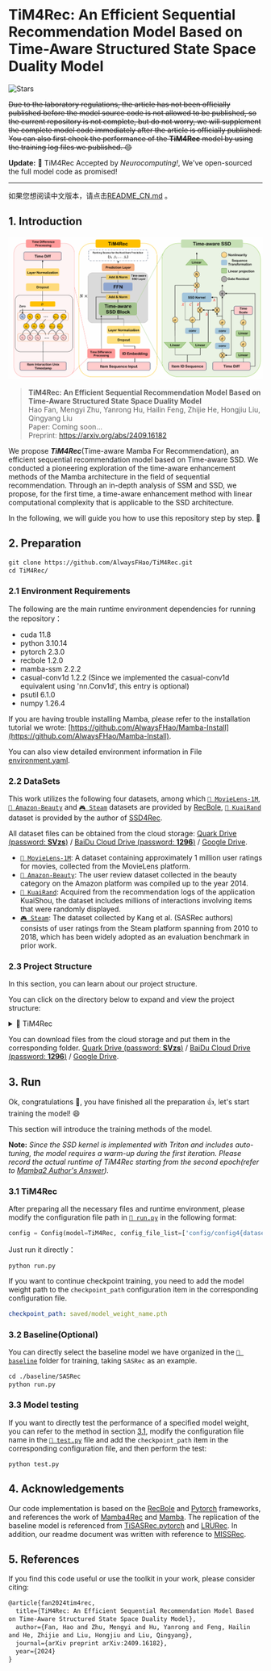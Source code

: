 # TiM4Rec: An Efficient Sequential Recommendation Model Based on Time-Aware Structured State Space Duality Model

[//]: # (Paperwithcode is no longer available)
[//]: # ([![PWC]&#40;https://img.shields.io/endpoint.svg?url=https://paperswithcode.com/badge/tim4rec-an-efficient-sequential/sequential-recommendation-on-movielens-1m&#41;]&#40;https://paperswithcode.com/sota/sequential-recommendation-on-movielens-1m?p=tim4rec-an-efficient-sequential&#41;)

[//]: # ([![PWC]&#40;https://img.shields.io/endpoint.svg?url=https://paperswithcode.com/badge/tim4rec-an-efficient-sequential/sequential-recommendation-on-kuairand&#41;]&#40;https://paperswithcode.com/sota/sequential-recommendation-on-kuairand?p=tim4rec-an-efficient-sequential&#41;)

[//]: # ([![PWC]&#40;https://img.shields.io/endpoint.svg?url=https://paperswithcode.com/badge/tim4rec-an-efficient-sequential/sequential-recommendation-on-amazon-beauty&#41;]&#40;https://paperswithcode.com/sota/sequential-recommendation-on-amazon-beauty?p=tim4rec-an-efficient-sequential&#41;)

![Stars](https://img.shields.io/github/stars/AlwaysFHao/TiM4Rec)

~~Due to the laboratory regulations, the article has not been officially published before the model source code is not allowed to be published,
so the current repository is not complete, but do not worry, we will supplement the complete model code immediately after the article is officially published.
You can also first check the performance of the **TiM4Rec** model by using the training log files we published. 😊~~

**Update:** 🎉 TiM4Rec Accepted by *Neurocomputing!*, We've open-sourced the full model code as promised!

---

如果您想阅读中文版本，请点击[README_CN.md](README_CN.md) 。
## 1. Introduction
  <p align="center">
    <img src="assert/tim4rec.png" alt="overview_of_tim4rec"/>
  </p>

> **TiM4Rec: An Efficient Sequential Recommendation Model Based on Time-Aware Structured State Space Duality Model**\
> Hao Fan, Mengyi Zhu, Yanrong Hu, Hailin Feng, Zhijie He, Hongjiu Liu, Qingyang Liu\
> Paper: Coming soon...\
> Preprint: https://arxiv.org/abs/2409.16182

We propose ***TiM4Rec***(Time-aware Mamba For Recommendation), an efficient sequential recommendation model based on Time-aware SSD. 
We conducted a pioneering exploration of the time-aware enhancement methods of the Mamba architecture in the field of sequential recommendation. 
Through an in-depth analysis of SSM and SSD, we propose, for the first time, a time-aware enhancement method with linear computational complexity that is applicable to the SSD architecture. 


In the following, we will guide you how to use this repository step by step. 🤗

## 2. Preparation
```shell
git clone https://github.com/AlwaysFHao/TiM4Rec.git
cd TiM4Rec/
```

### 2.1 Environment Requirements
The following are the main runtime environment dependencies for running the repository：
- cuda 11.8
- python 3.10.14
- pytorch 2.3.0
- recbole 1.2.0
- mamba-ssm 2.2.2
- casual-conv1d 1.2.2 (Since we implemented the casual-conv1d equivalent using 'nn.Conv1d', this entry is optional)
- psutil 6.1.0
- numpy 1.26.4

If you are having trouble installing Mamba, please refer to the installation tutorial we wrote: [https://github.com/AlwaysFHao/Mamba-Install](https://github.com/AlwaysFHao/Mamba-Install).

You can also view detailed environment information in File [environment.yaml](environment.yaml).

### 2.2 DataSets
This work utilizes the following four datasets, among which [`🎦 MovieLens-1M`](https://grouplens.org/datasets/movielens/), [`🛒 Amazon-Beauty`](https://jmcauley.ucsd.edu/data/amazon/index_2014.html) and [`🎮 Steam`](https://recbole.s3-accelerate.amazonaws.com/ProcessedDatasets/Steam/not-merged/steam.zip) datasets are provided by [RecBole](https://github.com/RUCAIBox/RecSysDatasets), [`📱 KuaiRand`](https://kuairand.com/) dataset is provided by the author of [SSD4Rec](https://arxiv.org/abs/2409.01192). 

All dataset files can be obtained from the cloud storage: [Quark Drive (password: **SVzs**)](https://pan.quark.cn/s/8bb746acc798) / [BaiDu Cloud Drive (password: **1296**)](https://pan.baidu.com/s/10GUBfkdqd7iPiXTw5ulQtA?pwd=1296) / [Google Drive](https://drive.google.com/drive/folders/11_tqDeG5oA4c6Bz7tjgEnMTeI6BbnCUr?usp=sharing). 

- [`🎦 MovieLens-1M`](https://grouplens.org/datasets/movielens/): A dataset containing approximately 1 million user ratings for movies, collected from the MovieLens platform.
- [`🛒 Amazon-Beauty`](https://jmcauley.ucsd.edu/data/amazon/index_2014.html): The user review dataset collected in the beauty category on the Amazon platform was compiled up to the year 2014. 
- [`📱 KuaiRand`](https://kuairand.com/): Acquired from the recommendation logs of the application KuaiShou, the dataset includes millions of interactions involving items that were randomly displayed.
- [`🎮 Steam`](https://recbole.s3-accelerate.amazonaws.com/ProcessedDatasets/Steam/not-merged/steam.zip): The dataset collected by Kang et al. (SASRec authors) consists of user ratings from the Steam platform spanning from 2010 to 2018, which has been widely adopted as an evaluation benchmark in prior work. 

### 2.3 Project Structure
In this section, you can learn about our project structure. 

You can click on the directory below to expand and view the project structure: 

<details><summary>📁 TiM4Rec</summary>
<ul>
    <li>📁 assert | (Store readme related images) </li>
    <li>📁 baseline | (The baseline model is covered in the paper) </li>
    <ul>
        <li>📁 BERT4Rec</li>
        <ul>
            <li>📜 config.yaml</li>
            <li>🐍 run.py</li>
        </ul>
        <li>📁 ...</li>
    </ul>
    <li>📁 config | (Configuration file for TiM4Rec model) </li>
    <ul>
        <li>📜 config4beauty_64d.yaml</li>
        <li>📜 config4kuai_64d.yaml</li>
        <li>📜 config4movie_64d.yaml</li>
        <li>📜 config4movie_256d.yaml</li>
    </ul>
    <li>📁 dataset | (Store dataset files) </li>
    <ul>
        <li>📁 amazon-beauty</li>
        <ul>
            <li>📖 amazon-beauty.inter</li>
            <li>📖 amazon-beauty.item</li>
        </ul>
        <li>📁 ... </li>
    </ul>
    <li>📁 log | (Training log file)</li>
    <li>📁 log_tensorboard | (Training log file of tensorboard)</li>
    <li>📁 saved | (Saved model weight file)</li>
    <li>📜 environment.yaml</li>
    <li>🐍 run.py</li>
    <li>🐍 ssd.py</li>
    <li>🐍 test.py</li>
    <li>🐍 tim4rec.py</li>
</ul>
</details>

You can download files from the cloud storage and put them in the corresponding folder. [Quark Drive (password: **SVzs**)](https://pan.quark.cn/s/8bb746acc798) / [BaiDu Cloud Drive (password: **1296**)](https://pan.baidu.com/s/10GUBfkdqd7iPiXTw5ulQtA?pwd=1296) / [Google Drive](https://drive.google.com/drive/folders/11_tqDeG5oA4c6Bz7tjgEnMTeI6BbnCUr?usp=sharing).

## 3. Run
Ok, congratulations 🎇, you have finished all the preparation 👍, let's start training the model! 😄 

This section will introduce the training methods of the model. 

**Note:** *Since the SSD kernel is implemented with Triton and includes auto-tuning, the model requires a warm-up during the first iteration. Please record the actual runtime of TiM4Rec starting from the second epoch(refer to [Mamba2 Author's Answer](https://github.com/state-spaces/mamba/issues/389#issuecomment-2171755306)).*

### 3.1 TiM4Rec
After preparing all the necessary files and runtime environment, please modify the configuration file path in [`🐍 run.py`](run.py) in the following format:
```python
config = Config(model=TiM4Rec, config_file_list=['config/config4{dataset_name}_{dim}d.yaml'])
```
Just run it directly：
```shell
python run.py
```
If you want to continue checkpoint training, you need to add the model weight path to the `checkpoint_path` configuration item in the corresponding configuration file. 
```yaml
checkpoint_path: saved/model_weight_name.pth
```

### 3.2 Baseline(Optional)
You can directly select the baseline model we have organized in the [`📁 baseline`](baseline) folder for training, taking `SASRec` as an example.
```shell
cd ./baseline/SASRec
python run.py
```
### 3.3 Model testing
If you want to directly test the performance of a specified model weight, you can refer to the method in section [3.1](#31-tim4rec), modify the configuration file name in the [`🐍 test.py`](test.py) file and add the `checkpoint_path` item in the corresponding configuration file, and then perform the test:
```shell
python test.py
```

## 4. Acknowledgements
Our code implementation is based on the [RecBole](https://github.com/RUCAIBox/RecBole) and [Pytorch](https://github.com/pytorch/pytorch) frameworks, and references the work of [Mamba4Rec](https://github.com/chengkai-liu/Mamba4Rec) and [Mamba](https://github.com/state-spaces/mamba). 
The replication of the baseline model is referenced from [TiSASRec.pytorch](https://github.com/pmixer/TiSASRec.pytorch) and [LRURec](https://github.com/yueqirex/LRURec). 
In addition, our readme document was written with reference to [MISSRec](https://github.com/gimpong/MM23-MISSRec).

## 5. References
If you find this code useful or use the toolkit in your work, please consider citing:
```
@article{fan2024tim4rec,
  title={TiM4Rec: An Efficient Sequential Recommendation Model Based on Time-Aware Structured State Space Duality Model},
  author={Fan, Hao and Zhu, Mengyi and Hu, Yanrong and Feng, Hailin and He, Zhijie and Liu, Hongjiu and Liu, Qingyang},
  journal={arXiv preprint arXiv:2409.16182},
  year={2024}
}
```